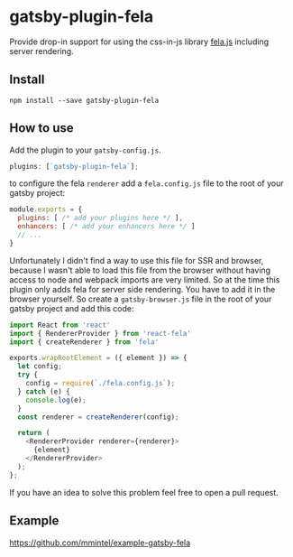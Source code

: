 # gatsby-plugin-fela

Provide drop-in support for using the css-in-js library
[fela.js](http://fela.js.org/) including server rendering.

## Install

`npm install --save gatsby-plugin-fela`

## How to use

Add the plugin to your `gatsby-config.js`.

```javascript
plugins: [`gatsby-plugin-fela`];
```

to configure the fela `renderer` add a `fela.config.js` file to the root of your gatsby project:

```javascript
module.exports = {
  plugins: [ /* add your plugins here */ ],
  enhancers: [ /* add your enhancers here */ ]
  // ...
}
```

Unfortunately I didn't find a way to use this file for SSR and browser, because I wasn't able to load this file from the browser without having access to node and webpack imports are very limited. So at the time this plugin only adds fela for server side rendering. You have to add it in the browser yourself. So create a `gatsby-browser.js` file in the root of your gatsby project and add this code:

```javascript
import React from 'react'
import { RendererProvider } from 'react-fela'
import { createRenderer } from 'fela'

exports.wrapRootElement = ({ element }) => {
  let config;
  try {
    config = require(`./fela.config.js`);
  } catch (e) {
    console.log(e);
  }
  const renderer = createRenderer(config);

  return (
    <RendererProvider renderer={renderer}>
      {element}
    </RendererProvider>
  );
};
```

If you have an idea to solve this problem feel free to open a pull request.

## Example

https://github.com/mmintel/example-gatsby-fela
